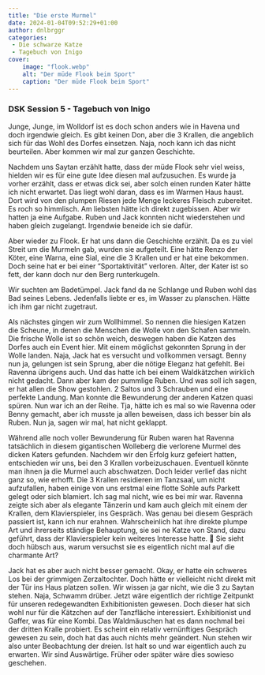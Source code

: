 ```yaml
---
title: "Die erste Murmel"
date: 2024-01-04T09:52:29+01:00
author: dnlbrggr
categories:
 - Die schwarze Katze
 - Tagebuch von Inigo
cover:
    image: "flook.webp"
    alt: "Der müde Flook beim Sport"
    caption: "Der müde Flook beim Sport"
---
```


### DSK Session 5 - Tagebuch von Inigo

Junge, Junge, im Wolldorf ist es doch schon anders wie in Havena und doch irgendwie gleich. Es gibt keinen Don, aber die 3 Krallen, die angeblich sich für das Wohl des Dorfes einsetzen. Naja, noch kann ich das nicht beurteilen. Aber kommen wir mal zur ganzen Geschichte.

Nachdem uns Saytan erzählt hatte, dass der müde Flook sehr viel weiss, hielden wir es für eine gute Idee diesen mal aufzusuchen. Es wurde ja vorher erzählt, dass er etwas dick sei, aber solch einen runden Kater hätte ich nicht erwartet. Das liegt wohl daran, dass es im Warmen Haus haust. Dort wird von den plumpen Riesen jede Menge leckeres Fleisch zubereitet. Es roch so himmlisch. Am liebsten hätte ich direkt zugebissen. Aber wir hatten ja eine Aufgabe. Ruben und Jack konnten nicht wiederstehen und haben gleich zugelangt. Irgendwie beneide ich sie dafür.

Aber wieder zu Flook. Er hat uns dann die Geschichte erzählt. Da es zu viel Streit um die Murmeln gab, wurden sie aufgeteilt. Eine hätte Renzo der Köter, eine Warna, eine Sial, eine die 3 Krallen und er hat eine bekommen. Doch seine hat er bei einer “Sportaktivität” verloren. Alter, der Kater ist so fett, der kann doch nur den Berg runterkugeln.

Wir suchten am Badetümpel. Jack fand da ne Schlange und Ruben wohl das Bad seines Lebens. Jedenfalls liebte er es, im Wasser zu planschen. Hätte ich ihm gar nicht zugetraut. 

Als nächstes gingen wir zum Wollhimmel. So nennen die hiesigen Katzen die Scheune, in denen die Menschen die Wolle von den Schafen sammeln. Die frische Wolle ist so schön weich, deswegen haben die Katzen des Dorfes auch ein Event hier. Mit einem möglichst gekonnten Sprung in der Wolle landen. Naja, Jack hat es versucht und vollkommen versagt. Benny nun ja, gelungen ist sein Sprung, aber die nötige Eleganz hat gefehlt. Bei Ravenna übrigens auch. Und das hatte ich bei einem Waldkätzchen wirklich nicht gedacht. Dann aber kam der pummlige Ruben. Und was soll ich sagen, er hat allen die Show gestohlen. 2 Saltos und 3 Schrauben und eine perfekte Landung. Man konnte die Bewunderung der anderen Katzen quasi spüren. Nun war ich an der Reihe. Tja, hätte ich es mal so wie Ravenna oder Benny gemacht, aber ich musste ja allen beweisen, dass ich besser bin als Ruben. Nun ja, sagen wir mal, hat nicht geklappt.

Während alle noch voller Bewunderung für Ruben waren hat Ravenna tatsächlich in diesem gigantischen Wolleberg die verlorene Murmel des dicken Katers gefunden.
Nachdem wir den Erfolg kurz gefeiert hatten, entschieden wir uns, bei den 3 Krallen vorbeizuschauen. Eventuell könnte man ihnen ja die Murmel auch abschwatzen. Doch leider verlief das nicht ganz so, wie erhofft. Die 3 Krallen residieren im Tanzsaal, um nicht aufzufallen, haben einige von uns erstmal eine flotte Sohle aufs Parkett gelegt oder sich blamiert. Ich sag mal nicht, wie es bei mir war. Ravenna zeigte sich aber als elegante Tänzerin und kam auch gleich mit einem der Krallen, dem Klavierspieler, ins Gespräch. Was genau bei diesem Gespräch passiert ist, kann ich nur erahnen. Wahrscheinlich hat ihre direkte plumpe Art und ihrerseits ständige Behauptung, sie sei ne Katze von Stand, dazu geführt, dass der Klavierspieler kein weiteres Interesse hatte. 🙈 Sie sieht doch hübsch aus, warum versuchst sie es eigentlich nicht mal auf die charmante Art?

Jack hat es aber auch nicht besser gemacht. Okay, er hatte ein schweres Los bei der grimmigen Zerzaltochter. Doch hätte er vielleicht nicht direkt mit der Tür ins Haus platzen sollen. Wir wissen ja gar nicht, wie die 3 zu Saytan stehen. Naja, Schwamm drüber. Jetzt wäre eigentlich der richtige Zeitpunkt für unseren redegewandten Exhibitionisten gewesen. Doch dieser hat sich wohl nur für die Kätzchen auf der Tanzfläche interessiert. Exhibitionist und Gaffer, was für eine Kombi. Das Waldmäuschen hat es dann nochmal bei der dritten Kralle probiert. Es scheint ein relativ vernünftiges Gespräch gewesen zu sein, doch hat das auch nichts mehr geändert. Nun stehen wir also unter Beobachtung der dreien. Ist halt so und war eigentlich auch zu erwarten. Wir sind Auswärtige. Früher oder später wäre dies sowieso geschehen.
